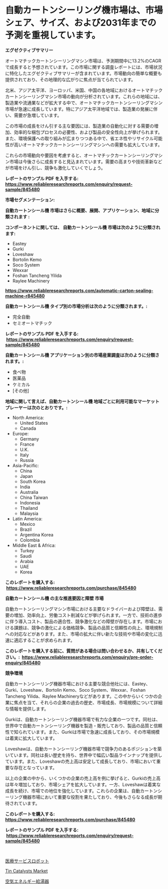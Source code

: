 <p><h1>自動カートンシーリング機市場は、市場シェア、サイズ、および2031年までの予測を重視しています。</h1></p><p><strong>エグゼクティブサマリー</strong></p>
<p><p>オートマチックカートンシーリングマシン市場は、予測期間中に13.2%のCAGRで成長すると予想されています。この市場に関する調査レポートには、市場状況に特化したエグゼクティブサマリーが含まれています。市場動向の簡単な概要も提供されており、その地理的な広がりに焦点が当てられています。</p><p>北米、アジア太平洋、ヨーロッパ、米国、中国の各地域におけるオートマチックカートンシーリングマシン市場の動向が分析されています。これらの地域には、製造業や流通業などが拡大する中で、オートマチックカートンシーリングマシン市場が急速に成長しています。特にアジア太平洋地域では、製造業の発展に伴い、需要が急増しています。</p><p>この市場の成長をけん引する主な要因には、製造業の自動化に対する需要の増加、効率的な梱包プロセスの必要性、および製品の安全性向上が挙げられます。また、環境保護への取り組みが広まりつつある中で、省エネ性やリサイクル可能性が高いオートマチックカートンシーリングマシンへの需要も拡大しています。</p><p>これらの市場動向や要因を考慮すると、オートマチックカートンシーリングマシン市場は今後さらに成長すると見込まれています。需要の高まりや技術革新などが市場をけん引し、競争も激化していくでしょう。</p></p>
<p><strong>レポートのサンプル PDF を入手する: <a href="https://www.reliableresearchreports.com/enquiry/request-sample/845480">https://www.reliableresearchreports.com/enquiry/request-sample/845480</a></strong></p>
<p><strong>市場セグメンテーション:</strong></p>
<p><strong> 自動カートンシール機 市場はさらに概要、展開、アプリケーション、地域に分類されます :</strong></p>
<p><strong>コンポーネントに関しては、 自動カートンシール機 市場は次のように分類されます: &nbsp;</strong></p>
<p><ul><li>Eastey</li><li>Gurki</li><li>Loveshaw</li><li>Bortolin Kemo</li><li>Soco System</li><li>Wexxar</li><li>Foshan Tancheng Yilida</li><li>Raylee Machinery</li></ul></p>
<p><strong><a href="https://www.reliableresearchreports.com/automatic-carton-sealing-machine-r845480">https://www.reliableresearchreports.com/automatic-carton-sealing-machine-r845480</a></strong></p>
<p><strong> 自動カートンシール機 タイプ別の市場分析は次のように分類されます。:</strong></p>
<p><ul><li>完全自動</li><li>セミオートマチック</li></ul></p>
<p><strong>レポートのサンプル PDF を入手する: &nbsp;<a href="https://www.reliableresearchreports.com/enquiry/request-sample/845480">https://www.reliableresearchreports.com/enquiry/request-sample/845480</a></strong></p>
<p><strong> 自動カートンシール機 アプリケーション別の市場産業調査は次のように分類されます。:</strong></p>
<p><ul><li>食べ物</li><li>医薬品</li><li>ケミカル</li><li>[その他]</li></ul></p>
<p><strong>地域に関して言えば、自動カートンシール機 地域ごとに利用可能なマーケットプレーヤーは次のとおりです。:</strong></p>
<p><ul>
    <li>
        North America:
        <ul>
            <li>United States</li>
            <li>Canada</li>
        </ul>
    </li>
    <li>
        Europe:
        <ul>
            <li>Germany</li>
            <li>France</li>
            <li>U.K.</li>
            <li>Italy</li>
            <li>Russia</li>
        </ul>
    </li>
    <li>
        Asia-Pacific:
        <ul>
            <li>China</li>
            <li>Japan</li>
            <li>South Korea</li>
            <li>India</li>
            <li>Australia</li>
            <li>China Taiwan</li>
            <li>Indonesia</li>
            <li>Thailand</li>
            <li>Malaysia</li>
        </ul>
    </li>
    <li>
        Latin America:
        <ul>
            <li>Mexico</li>
            <li>Brazil</li>
            <li>Argentina Korea</li>
            <li>Colombia</li>
        </ul>
    </li>
    <li>
        Middle East & Africa:
        <ul>
            <li>Turkey</li>
            <li>Saudi</li>
            <li>Arabia</li>
            <li>UAE</li>
            <li>Korea</li>
        </ul>
    </li>
    </ul></p>
<p><strong>このレポートを購入する: &nbsp;<a href="https://www.reliableresearchreports.com/purchase/845480">https://www.reliableresearchreports.com/purchase/845480</a></strong></p>
<p><strong>自動カートンシール機 の主な推進要因と障壁 市場</strong></p>
<p><p>自動カートンシーリングマシン市場における主要なドライバーおよび障壁は、需要の増加、効率向上、労働コスト削減などが挙げられます。一方で、技術の進歩に伴う導入コスト、製品の適合性、競争激化などの障壁が存在します。市場における課題は、競争の激化による価格競争、製品の品質と信頼性の向上、環境規制への対応などがあります。また、市場の拡大に伴い新たな技術や市場の変化に迅速に適応することが求められます。</p></p>
<p><strong>このレポートを購入する前に、質問がある場合は問い合わせるか、共有してください。:&nbsp; <a href="https://www.reliableresearchreports.com/enquiry/pre-order-enquiry/845480">https://www.reliableresearchreports.com/enquiry/pre-order-enquiry/845480</a></strong></p>
<p><strong>競争環境</strong></p>
<p><p>自動カートンシーリング機器市場における主要な競合他社には、Eastey、Gurki、Loveshaw、Bortolin Kemo、Soco System、Wexxar、Foshan Tancheng Yilida、Raylee Machineryなどがあります。この中からいくつかの企業に焦点を当て、それらの企業の過去の歴史、市場成長、市場規模について詳細な情報を提供します。</p><p>Gurkiは、自動カートンシーリング機器市場で有力な企業の一つです。同社は、世界中で自動カートンシーリング機器を製造・販売しており、製品の品質と信頼性で知られています。また、Gurkiは市場で急速に成長しており、その市場規模は着実に拡大しています。</p><p>Loveshawは、自動カートンシーリング機器市場で競争力のあるポジションを築いています。同社は長い歴史を持ち、世界中で幅広い製品ラインナップを提供しています。また、Loveshawの売上高は安定して成長しており、市場において重要な存在となっています。</p><p>以上の企業の中から、いくつかの企業の売上高を例に挙げると、Gurkiの売上高は年々増加しており、市場シェアを拡大しています。一方、Loveshawは着実な成長を続け、市場での地位を強化しています。これらの企業は、自動カートンシーリング機器市場において重要な役割を果たしており、今後もさらなる成長が期待されています。</p></p>
<p><strong>このレポートを購入する: &nbsp; <a href="https://www.reliableresearchreports.com/purchase/845480">https://www.reliableresearchreports.com/purchase/845480</a></strong></p>
<p><strong>レポートのサンプル PDF を入手する: &nbsp;<a href="https://www.reliableresearchreports.com/enquiry/request-sample/845480">https://www.reliableresearchreports.com/enquiry/request-sample/845480</a></strong><strong></strong></p>
<p>&nbsp;</p>
<p><p><a href="https://github.com/RodHoppe07/Market-Research-Report-List-1/blob/main/204054919229.md">医療サービスロボット</a></p><p><a href="https://metal-farmhouse-e95.notion.site/Tin-Catalysts-Market-with-the-goal-of-estimating-the-market-size-and-future-growth-potential-of-vari-e8f947541a7f4963acc8180d0e80fc84">Tin Catalysts Market</a></p><p><a href="https://github.com/laurenreichert/Market-Research-Report-List-1/blob/main/984237619228.md">空気エネルギー給湯器</a></p></p>